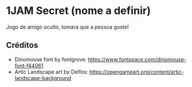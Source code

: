 # 1JAM Secret (nome a definir)
Jogo de amigo oculto, tomara que a pessoa goste!


## Créditos
- Dinomouse font by fontgrove: https://www.fontspace.com/dinomouse-font-f44061
- Artic Landscape art by Delfos: https://opengameart.org/content/artic-landscape-background
